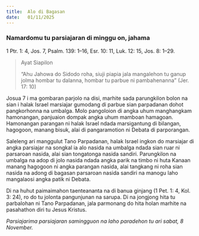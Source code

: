```yaml
---
title:  Alo di Bagasan
date:   01/11/2025
---
```


### Namardomu tu parsiajaran di minggu on, jahama

1 Ptr. 1: 4, Jos. 7, Psalm. 139: 1–16, Esr. 10: 11, Luk. 12: 15, Jos. 8: 1–29.

> <p>Ayat Siapilon</p>
> “Ahu Jahowa do Sidodo roha, siuji piapia jala mangalehon tu ganup jolma hombar tu dalanna, hombar tu parbue ni pambahenanna” (Jer. 17: 10)

Josua 7 i ma gombaran parjolo na disi, marhite sada parungkilon bolon na sian i halak Israel marsiajar gumodang di parbue sian parpadanan dohot pangkorhonna na umbalga. Molo pangoloion di angka uhum manghangkam hamonangan, panjuaion dompak angka uhum mamboan hamagoan. Hamonangan parangan ni halak Israel ndada marsigantung di bilangan, hagogoon, manang bisuk, alai di pangaramotion ni Debata di parporangan.

Saleleng ari manggulut Tano Parpadanan, halak Israel ingkon do marsiajar di angka parsiajar na songkal ia alo nasida na umbalga ndada sian ruar ni parsaroan nasida, alai sian tongatonga nasida sandiri. Parungkilon na umbalga na adop di jolo nasida  ndada angka parik na timbo ni huta Kanaan manang hagogoon ni angka parangan nasida, alai tangkang ni roha sian nasida na adong di bagasan parsaroan nasida sandiri na manogu laho mangalaosi angka patik ni Debata.

Di na huhut paimaimahon taenteananta na di banua ginjang (1 Pet. 1: 4, Kol. 3: 24), ro do tu jolonta pangunjunan na sarupa. Di na jongjong hita tu parbalohan ni Tano Parpadanan, jala parmonang do hita holan marhite na pasahathon diri tu Jesus Kristus.

_Parsiajarima parsiajaran samingguon na laho paradehon tu ari sabat, 8 November._